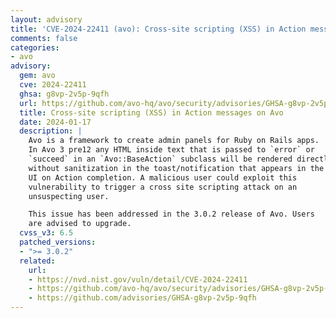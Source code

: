 ```yaml
---
layout: advisory
title: 'CVE-2024-22411 (avo): Cross-site scripting (XSS) in Action messages on Avo'
comments: false
categories:
- avo
advisory:
  gem: avo
  cve: 2024-22411
  ghsa: g8vp-2v5p-9qfh
  url: https://github.com/avo-hq/avo/security/advisories/GHSA-g8vp-2v5p-9qfh
  title: Cross-site scripting (XSS) in Action messages on Avo
  date: 2024-01-17
  description: |
    Avo is a framework to create admin panels for Ruby on Rails apps.
    In Avo 3 pre12 any HTML inside text that is passed to `error` or
    `succeed` in an `Avo::BaseAction` subclass will be rendered directly
    without sanitization in the toast/notification that appears in the
    UI on Action completion. A malicious user could exploit this
    vulnerability to trigger a cross site scripting attack on an
    unsuspecting user.

    This issue has been addressed in the 3.0.2 release of Avo. Users
    are advised to upgrade.
  cvss_v3: 6.5
  patched_versions:
  - ">= 3.0.2"
  related:
    url:
    - https://nvd.nist.gov/vuln/detail/CVE-2024-22411
    - https://github.com/avo-hq/avo/security/advisories/GHSA-g8vp-2v5p-9qfh
    - https://github.com/advisories/GHSA-g8vp-2v5p-9qfh
---
```

